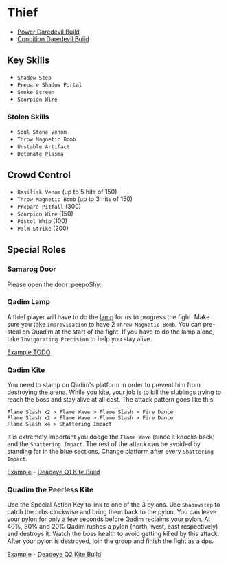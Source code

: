 # Thief

- [Power Daredevil Build](http://gw2skills.net/editor/?PaxAYprlFwaYYsL2JO6LbtcA-zRIYRUzXItEC1mAVUB2eQCjxwbR/ZA-e)
- [Condition Daredevil Build](http://gw2skills.net/editor/?PahAgjlRwQYHMK2JO2W1tMA-zRJYmRJfZEXIEZB4zBJIWCvGQMtB-e)

## Key Skills

- `Shadow Step`
- `Prepare Shadow Portal`
- `Smoke Screen`
- `Scorpion Wire`

### Stolen Skills

- `Soul Stone Venom`
- `Throw Magnetic Bomb`
- `Unstable Artifact`
- `Detonate Plasma`

## Crowd Control

- `Basilisk Venom` (up to 5 hits of 150)
- `Throw Magnetic Bomb` (up to 3 hits of 150)
- `Prepare Pitfall` (300)
- `Scorpion Wire` (150)
- `Pistol Whip` (100)
- `Palm Strike` (200)

## Special Roles

### Samarog Door

Please open the door :peepoShy:

### Qadim Lamp

A thief player will have to do the [lamp](/mechanics/qadim-lamp.md) for us to progress the fight. Make sure you take `Improvisation` to have 2 `Throw Magnetic Bomb`. You can pre-steal on Quadim at the start of the fight. If you have to do the lamp alone, take `Invigorating Precision` to help you stay alive.

[Example TODO]()

### Qadim Kite

You need to stamp on Qadim's platform in order to prevent him from destroying the arena. While you kite, your job is to kill the slublings trying to reach the boss and stay alive at all cost. The attack pattern goes like this:

```
Flame Slash x2 > Flame Wave > Flame Slash > Fire Dance
Flame Slash x2 > Flame Wave > Flame Slash > Fire Dance
Flame Slash x4 > Shattering Impact
```

It is extremely important you dodge the `Flame Wave` (since it knocks back) and the `Shattering Impact`. The rest of the attack can be avoided by standing far in the blue sections. Change platform after every `Shattering Impact`.

[Example](https://youtu.be/pa8XaC_oOq8) - [Deadeye Q1 Kite Build](http://gw2skills.net/editor/?PaxAQprlFwwYPMJ2JO8L7vWA-zxQYhomDcH0Xh0SIERCURFY7BJM2DvF9nBA-e)

### Quadim the Peerless Kite

Use the Special Action Key to link to one of the 3 pylons.
Use `Shadowstep` to catch the orbs clockwise and bring them back to the pylon.
You can leave your pylon for only a few seconds before Qadim reclaims your pylon.
At 40%, 30% and 20% Qadim rushes a pylon (north, west, east respectively) and destroys it. Watch the boss health to avoid getting killed by this attack.
After your pylon is destroyed, join the group and finish the fight as a dps.

[Example]() - [Deadeye Q2 Kite Build](http://gw2skills.net/editor/?PaxAQprlFwwYbsImJO6L7vKA-zxQYhomDcH0Xh0SIERCURFY7BJM2DvF9nBA-e)
